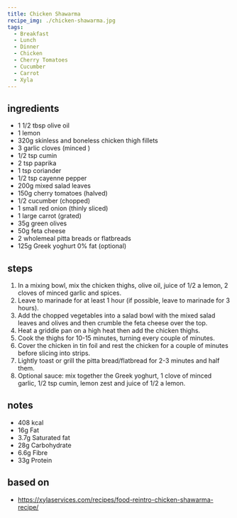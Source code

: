```yaml
---
title: Chicken Shawarma
recipe_img: ./chicken-shawarma.jpg
tags:
  - Breakfast
  - Lunch
  - Dinner
  - Chicken
  - Cherry Tomatoes
  - Cucumber
  - Carrot
  - Xyla
---
```


<!-- markdownlint-disable MD024 -->

## ingredients

- 1 1/2 tbsp olive oil​
- 1 lemon​
- 320g skinless and boneless chicken thigh fillets​
- 3 garlic cloves (minced ​)
- 1/2 tsp cumin ​
- 2 tsp paprika​
- 1 tsp coriander ​
- 1/2 tsp cayenne pepper ​
- 200g mixed salad leaves ​
- 150g cherry tomatoes (halved​)
- 1/2 cucumber (chopped​)
- 1 small red onion (thinly sliced​)
- 1 large carrot (grated​)
- 35g green olives​
- 50g feta cheese​
- 2 wholemeal pitta breads or flatbreads ​
- 125g Greek yoghurt 0% fat (optional)​

## steps

1. In a mixing bowl, mix the chicken thighs, olive oil, juice of 1/2 a lemon, 2 cloves of minced garlic and spices.​
2. Leave to marinade for at least 1 hour (if possible, leave to marinade for 3 hours).​
3. Add the chopped vegetables into a salad bowl with the mixed salad leaves and olives and then crumble the feta cheese over the top. ​
4. Heat a griddle pan on a high heat then add the chicken thighs. ​
5. Cook the thighs for 10-15 minutes, turning every couple of minutes.​
6. Cover the chicken in tin foil and rest the chicken for a couple of minutes before slicing into strips.​
7. Lightly toast or grill the pitta bread/flatbread for 2-3 minutes and half them.​
8. Optional sauce: mix together the Greek yoghurt, 1 clove of minced garlic, 1/2 tsp cumin, lemon zest and juice of 1/2 a lemon.

## notes

- 408 kcal​
- 16g Fat​
- 3.7g Saturated fat​
- 28g Carbohydrate​
- 6.6g Fibre​
- 33g Protein

## based on

- https://xylaservices.com/recipes/food-reintro-chicken-shawarma-recipe/
<!-- markdownlint-enable MD024 -->
